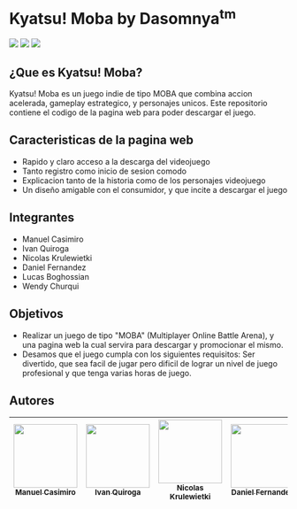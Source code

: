 # Kyatsu! Moba by Dasomnya<sup>tm</sup>
   <p align="left">
   <img src="https://img.shields.io/badge/Estado-En%20desarollo-yellow">
   <img src="https://img.shields.io/badge/Entrega-30%2F11%2F23-blue">
   <img src="https://img.shields.io/badge/Proyecto-👾Videojuego👾-ff69b4">
   </p>
   
## ¿Que es Kyatsu! Moba?
<p> 
Kyatsu! Moba es un juego indie de tipo MOBA que combina accion acelerada, gameplay estrategico, y personajes unicos. Este repositorio contiene el codigo de la pagina web para poder descargar el juego.
</p>

## Caracteristicas de la pagina web
- Rapido y claro acceso a la descarga del videojuego
- Tanto registro como inicio de sesion comodo
- Explicacion tanto de la historia como de los personajes videojuego
- Un diseño amigable con el consumidor, y que incite a descargar el juego 

## Integrantes
- Manuel Casimiro
- Ivan Quiroga 
- Nicolas Krulewietki
- Daniel Fernandez
- Lucas Boghossian
- Wendy Churqui

## Objetivos
- Realizar un juego de tipo "MOBA" (Multiplayer Online Battle Arena), y una pagina web la cual servira para descargar y promocionar el mismo.
- Desamos que el juego cumpla con los siguientes requisitos: Ser divertido, que sea facil de jugar pero dificil de lograr un nivel de juego profesional y que tenga varias horas de juego.

## Autores

| [<img src="https://avatars.githubusercontent.com/u/106595700?v=4" width=115><br><sub>Manuel Casimiro</sub>](https://github.com/OGBiggieCheese)| [<img src="https://avatars.githubusercontent.com/u/106192270?v=4" width=115><br><sub>Ivan Quiroga</sub>](https://github.com/Edwardvee)|  [<img src="https://avatars.githubusercontent.com/u/62914367?v=4" width=115><br><sub>Nicolas Krulewietki</sub>](https://github.com/nicolas-k-cmd) |[<img src="https://avatars.githubusercontent.com/u/106191316?v=4" width=115><br><sub>Daniel Fernandez</sub>](https://github.com/PakitoFlow)|[<img src="https://avatars.githubusercontent.com/u/106191563?v=4" width=115><br><sub>Lucas Boghossian</sub>](https://github.com/lucasboghossian)|[<img src="https://avatars.githubusercontent.com/u/130793897?v=4" width=115><br><sub>Wendy Churqui</sub>](https://github.com/wennn55)|
| :---: | :---: | :---: | :---: | :---: | :---: |
